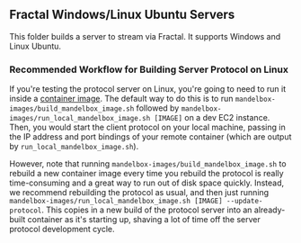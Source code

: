 ## Fractal Windows/Linux Ubuntu Servers

This folder builds a server to stream via Fractal. It supports Windows and Linux Ubuntu.

### Recommended Workflow for Building Server Protocol on Linux

If you're testing the protocol server on Linux, you're going to need to run it inside a [container image](https://github.com/fractal/fractal/tree/dev/mandelbox-images). The default way to do this is to run `mandelbox-images/build_mandelbox_image.sh` followed by `mandelbox-images/run_local_mandelbox_image.sh [IMAGE]` on a dev EC2 instance. Then, you would start the client protocol on your local machine, passing in the IP address and port bindings of your remote container (which are output by `run_local_mandelbox_image.sh`).

However, note that running `mandelbox-images/build_mandelbox_image.sh` to rebuild a new container image every time you rebuild the protocol is really time-consuming and a great way to run out of disk space quickly. Instead, we recommend rebuilding the protocol as usual, and then just running `mandelbox-images/run_local_mandelbox_image.sh [IMAGE] --update-protocol`. This copies in a new build of the protocol server into an already-built container as it's starting up, shaving a lot of time off the server protocol development cycle.
